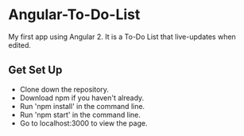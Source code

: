 # Angular-To-Do-List
My first app using Angular 2. It is a To-Do List that live-updates when edited.

## Get Set Up
* Clone down the repository.
* Download npm if you haven't already.
* Run 'npm install' in the command line.
* Run 'npm start' in the command line.
* Go to localhost:3000 to view the page.
